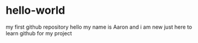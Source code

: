 # hello-world
my first github repository
hello my name is Aaron and i am new 
just here to learn github for my project
